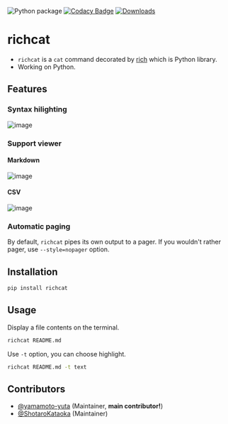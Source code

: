 ![Python package](https://github.com/richcat-dev/richcat/workflows/Python%20package/badge.svg)
[![Codacy Badge](https://api.codacy.com/project/badge/Grade/4e61b411095d4d3292e2a3e169aa0f35)](https://app.codacy.com/gh/richcat-dev/richcat?utm_source=github.com&utm_medium=referral&utm_content=richcat-dev/richcat&utm_campaign=Badge_Grade)
[![Downloads](https://pepy.tech/badge/richcat)](https://pepy.tech/project/richcat)
# richcat
-   `richcat` is a `cat` command decorated by [rich](https://github.com/willmcgugan/rich) which is Python library.
-   Working on Python.

## Features

### Syntax hilighting
![image](https://user-images.githubusercontent.com/55144709/152114834-9172b501-269a-4044-9889-94c92346c5ff.png)

### Support viewer

#### Markdown
![image](https://user-images.githubusercontent.com/55144709/152116094-d20ea35a-5dbd-441c-b668-2a3f408caaaf.png)

#### CSV
![image](https://user-images.githubusercontent.com/55144709/152116330-e9a391a0-0491-4b3b-82f9-7a56e789a273.png)

### Automatic paging
By default, `richcat` pipes its own output to a pager. If you wouldn't rather pager, use `--style=nopager` option.

## Installation
```sh
pip install richcat
```

## Usage
Display a file contents on the terminal.
```sh
richcat README.md
```

Use `-t` option, you can choose highlight.
```sh
richcat README.md -t text
```

## Contributors
-   [@yamamoto-yuta](https://github.com/yamamoto-yuta) (Maintainer, **main contributor!**)
-   [@ShotaroKataoka](https://github.com/ShotaroKataoka) (Maintainer)
